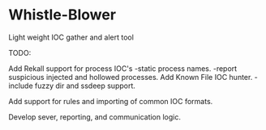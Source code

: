 Whistle-Blower
==============

Light weight IOC gather and alert tool


TODO:

Add Rekall support for process IOC's 
    -static process names. 
    -report suspicious injected and hollowed processes. Add Known File IOC hunter. 
    -include fuzzy dir and ssdeep support.

Add support for rules and importing of common IOC formats.

Develop sever, reporting, and communication logic.
